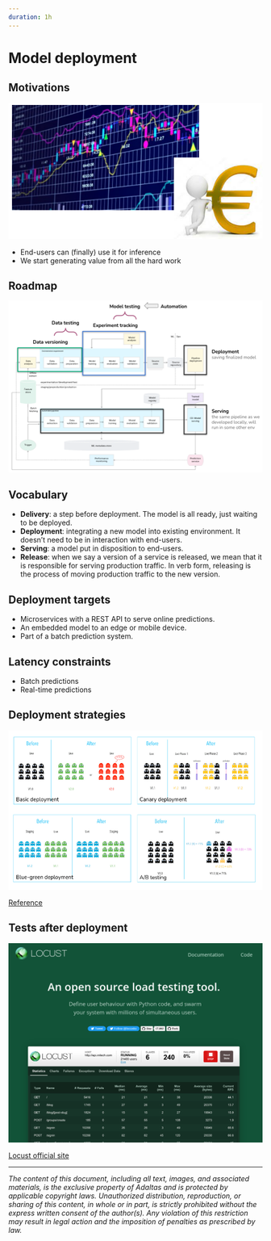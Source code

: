```yaml
---
duration: 1h
---
```


# Model deployment

## Motivations

![Motivation](./assets/motivation.png)

- End-users can (finally) use it for inference
- We start generating value from all the hard work

## Roadmap

![Roadmap](./assets/roadmap.png)

## Vocabulary

- **Delivery**: a step before deployment. The model is all ready, just waiting to be deployed.
- **Deployment**: integrating a new model into existing environment. It doesn’t need to be in interaction with end-users.
- **Serving**: a model put in disposition to end-users.
- **Release**: when we say a version of a service is released, we mean that it is responsible for serving production traffic. In verb form, releasing is the process of moving production traffic to the new version.

## Deployment targets

- Microservices with a REST API to serve online predictions.
- An embedded model to an edge or mobile device.
- Part of a batch prediction system.

## Latency constraints

- Batch predictions
- Real-time predictions

## Deployment strategies

![Deployment strategies](./assets/deployment_strategies.png)

[Reference](https://harness.io/blog/continuous-verification/blue-green-canary-deployment-strategies/)

## Tests after deployment

![Locust](./assets/locust.png)

[Locust official site](https://locust.io/)

---

*The content of this document, including all text, images, and associated materials, is the exclusive property of Adaltas and is protected by applicable copyright laws. Unauthorized distribution, reproduction, or sharing of this content, in whole or in part, is strictly prohibited without the express written consent of the author(s). Any violation of this restriction may result in legal action and the imposition of penalties as prescribed by law.*
